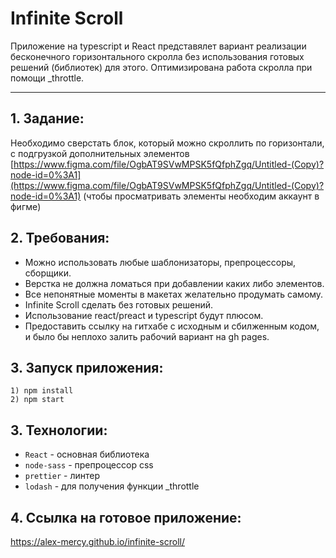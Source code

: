 # Infinite Scroll
Приложение на typescript и React представялет вариант реализации бесконечного горизонтального скролла без использования готовых решений (библиотек) для этого.  Оптимизирована работа скролла при помощи _throttle.
____

## 1. Задание:
Необходимо сверстать блок, который можно скроллить по горизонтали, с подгрузкой дополнительных элементов
[https://www.figma.com/file/OgbAT9SVwMPSK5fQfphZgq/Untitled-(Copy)?node-id=0%3A1](https://www.figma.com/file/OgbAT9SVwMPSK5fQfphZgq/Untitled-(Copy)?node-id=0%3A1)
(чтобы просматривать элементы необходим аккаунт в фигме)
## 2. Требования:
* Можно использовать любые шаблонизаторы, препроцессоры, сборщики.
* Верстка не должна ломаться при добавлении каких либо элементов.
* Все непонятные моменты в макетах желательно продумать самому.
* Infinite Scroll сделать без готовых решений.
* Использование react/preact и typescript будут плюсом.
* Предоставить ссылку на гитхабе с исходным и сбилженным кодом, и было бы неплохо залить рабочий вариант на gh pages.

## 3. Запуск приложения:
```
1) npm install
2) npm start
```

## 3. Технологии:
* ```React``` - основная библиотека
* ```node-sass``` - препроцессор css
* ```prettier``` - линтер
*  ```lodash``` - для получения функции _throttle

## 4. Ссылка на готовое приложение:
https://alex-mercy.github.io/infinite-scroll/
